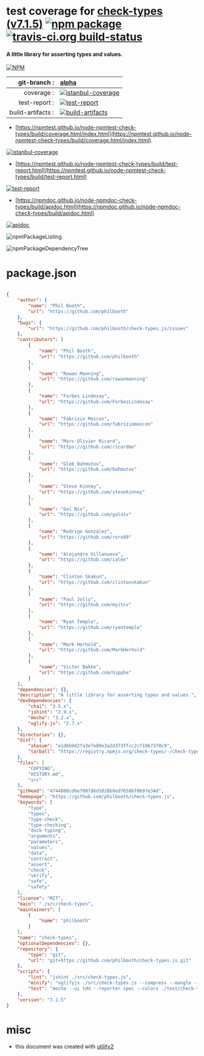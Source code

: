 # test coverage for  [check-types (v7.1.5)](https://github.com/philbooth/check-types.js)  [![npm package](https://img.shields.io/npm/v/npmtest-check-types.svg?style=flat-square)](https://www.npmjs.org/package/npmtest-check-types) [![travis-ci.org build-status](https://api.travis-ci.org/npmtest/node-npmtest-check-types.svg)](https://travis-ci.org/npmtest/node-npmtest-check-types)
#### A little library for asserting types and values.

[![NPM](https://nodei.co/npm/check-types.png?downloads=true&downloadRank=true&stars=true)](https://www.npmjs.com/package/check-types)

| git-branch : | [alpha](https://github.com/npmtest/node-npmtest-check-types/tree/alpha)|
|--:|:--|
| coverage : | [![istanbul-coverage](https://npmtest.github.io/node-npmtest-check-types/build/coverage.badge.svg)](https://npmtest.github.io/node-npmtest-check-types/build/coverage.html/index.html)|
| test-report : | [![test-report](https://npmtest.github.io/node-npmtest-check-types/build/test-report.badge.svg)](https://npmtest.github.io/node-npmtest-check-types/build/test-report.html)|
| build-artifacts : | [![build-artifacts](https://npmtest.github.io/node-npmtest-check-types/glyphicons_144_folder_open.png)](https://github.com/npmtest/node-npmtest-check-types/tree/gh-pages/build)|

- [https://npmtest.github.io/node-npmtest-check-types/build/coverage.html/index.html](https://npmtest.github.io/node-npmtest-check-types/build/coverage.html/index.html)

[![istanbul-coverage](https://npmtest.github.io/node-npmtest-check-types/build/screenCapture.buildCi.browser.%252Ftmp%252Fbuild%252Fcoverage.lib.html.png)](https://npmtest.github.io/node-npmtest-check-types/build/coverage.html/index.html)

- [https://npmtest.github.io/node-npmtest-check-types/build/test-report.html](https://npmtest.github.io/node-npmtest-check-types/build/test-report.html)

[![test-report](https://npmtest.github.io/node-npmtest-check-types/build/screenCapture.buildCi.browser.%252Ftmp%252Fbuild%252Ftest-report.html.png)](https://npmtest.github.io/node-npmtest-check-types/build/test-report.html)

- [https://npmdoc.github.io/node-npmdoc-check-types/build/apidoc.html](https://npmdoc.github.io/node-npmdoc-check-types/build/apidoc.html)

[![apidoc](https://npmdoc.github.io/node-npmdoc-check-types/build/screenCapture.buildCi.browser.%252Ftmp%252Fbuild%252Fapidoc.html.png)](https://npmdoc.github.io/node-npmdoc-check-types/build/apidoc.html)

![npmPackageListing](https://npmtest.github.io/node-npmtest-check-types/build/screenCapture.npmPackageListing.svg)

![npmPackageDependencyTree](https://npmtest.github.io/node-npmtest-check-types/build/screenCapture.npmPackageDependencyTree.svg)



# package.json

```json

{
    "author": {
        "name": "Phil Booth",
        "url": "https://github.com/philbooth"
    },
    "bugs": {
        "url": "https://github.com/philbooth/check-types.js/issues"
    },
    "contributors": [
        {
            "name": "Phil Booth",
            "url": "https://github.com/philbooth"
        },
        {
            "name": "Rowan Manning",
            "url": "https://github.com/rowanmanning"
        },
        {
            "name": "Forbes Lindesay",
            "url": "https://github.com/ForbesLindesay"
        },
        {
            "name": "Fabrizio Moscon",
            "url": "https://github.com/fabriziomoscon"
        },
        {
            "name": "Marc-Olivier Ricard",
            "url": "https://github.com/ricardmo"
        },
        {
            "name": "Gleb Bahmutov",
            "url": "https://github.com/bahmutov"
        },
        {
            "name": "Steve Kinney",
            "url": "https://github.com/stevekinney"
        },
        {
            "name": "Gal Niv",
            "url": "https://github.com/galniv"
        },
        {
            "name": "Rodrigo González",
            "url": "https://github.com/roro89"
        },
        {
            "name": "Alejandro Villanueva",
            "url": "https://github.com/ialex"
        },
        {
            "name": "Clinton Skakun",
            "url": "https://github.com/clintonskakun"
        },
        {
            "name": "Paul Jolly",
            "url": "https://github.com/myitcv"
        },
        {
            "name": "Ryan Temple",
            "url": "https://github.com/ryantemple"
        },
        {
            "name": "Mark Herhold",
            "url": "https://github.com/MarkHerhold"
        },
        {
            "name": "Victor Bakke",
            "url": "https://github.com/Gipphe"
        }
    ],
    "dependencies": {},
    "description": "A little library for asserting types and values.",
    "devDependencies": {
        "chai": "3.5.x",
        "jshint": "2.9.x",
        "mocha": "3.2.x",
        "uglify-js": "2.7.x"
    },
    "directories": {},
    "dist": {
        "shasum": "a1d6b9d2fa3e7e80e3a2d373ffcc2cf10b7370c9",
        "tarball": "https://registry.npmjs.org/check-types/-/check-types-7.1.5.tgz"
    },
    "files": [
        "COPYING",
        "HISTORY.md",
        "src"
    ],
    "gitHead": "4744088cd6e7007d6d1020b9ed7658bf0b97e34d",
    "homepage": "https://github.com/philbooth/check-types.js",
    "keywords": [
        "type",
        "types",
        "type-check",
        "type-checking",
        "duck-typing",
        "arguments",
        "parameters",
        "values",
        "data",
        "contract",
        "assert",
        "check",
        "verify",
        "safe",
        "safety"
    ],
    "license": "MIT",
    "main": "./src/check-types",
    "maintainers": [
        {
            "name": "philbooth"
        }
    ],
    "name": "check-types",
    "optionalDependencies": {},
    "repository": {
        "type": "git",
        "url": "git+https://github.com/philbooth/check-types.js.git"
    },
    "scripts": {
        "lint": "jshint ./src/check-types.js",
        "minify": "uglifyjs ./src/check-types.js --compress --mangle --output ./src/check-types.min.js",
        "test": "mocha --ui tdd --reporter spec --colors ./test/check-types.js"
    },
    "version": "7.1.5"
}
```



# misc
- this document was created with [utility2](https://github.com/kaizhu256/node-utility2)
